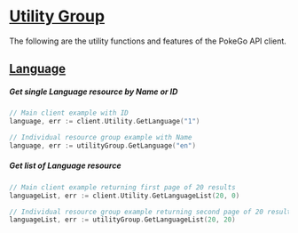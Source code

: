 # [Utility Group](https://pokeapi.co/docs/v2#utility-section)

The following are the utility functions and features of the PokeGo API client.

## [Language](https://pokeapi.co/docs/v2#languages)

##### Get single Language resource by Name or ID

```go
// Main client example with ID
language, err := client.Utility.GetLanguage("1")

// Individual resource group example with Name
language, err := utilityGroup.GetLanguage("en")
```

##### Get list of Language resource

```go
// Main client example returning first page of 20 results
languageList, err := client.Utility.GetLanguageList(20, 0)

// Individual resource group example returning second page of 20 results
languageList, err := utilityGroup.GetLanguageList(20, 20)
```
